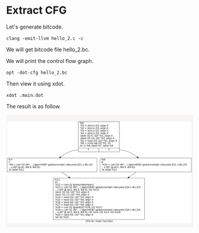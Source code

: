 # Extract CFG

Let's generate bitcode.

```
clang -emit-llvm hello_2.c -c
```

We will get bitcode file hello_2.bc.


We will print the control flow graph.
```
opt -dot-cfg hello_2.bc
```

Then view it using xdot.
```
xdot .main.dot
```

The result is as follow.

![cfg](img/cfg.PNG "CFG")
